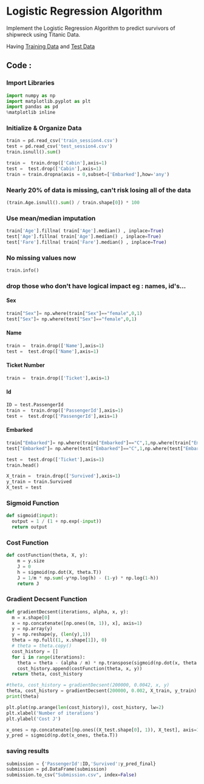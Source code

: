 # Logistic Regression Algorithm
Implement the Logistic Regression Algorithm to predict survivors of shipwreck using Titanic Data.

Having [Training Data](https://github.com/omarhesham2/ApplAI_Level1/blob/main/Logistic_Regression/train.csv) and [Test Data](https://github.com/omarhesham2/ApplAI_Level1/blob/main/Logistic_Regression/test.csv)

## Code :

### Import Libraries
```python
import numpy as np
import matplotlib.pyplot as plt
import pandas as pd
%matplotlib inline
```

### Initialize & Organize Data
```python
train = pd.read_csv('train_session4.csv')
test = pd.read_csv('test_session4.csv')
train.isnull().sum()
```

```python
train =  train.drop(['Cabin'],axis=1)
test =  test.drop(['Cabin'],axis=1)
train = train.dropna(axis = 0,subset=['Embarked'],how='any')
```

### Nearly 20% of data is missing, can't risk losing all of the data
```python
(train.Age.isnull().sum() / train.shape[0]) * 100
```

### Use mean/median imputation
```python
train['Age'].fillna( train['Age'].median() , inplace=True)
test['Age'].fillna( train['Age'].median() , inplace=True)
test['Fare'].fillna( train['Fare'].median() , inplace=True)
```

### No missing values now
```python
train.info()
```

### drop those who don't have logical impact eg : names, id's...
#### Sex
```python
train["Sex"]= np.where(train["Sex"]=="female",0,1)
test["Sex"]= np.where(test["Sex"]=="female",0,1)
```
#### Name
```python
train =  train.drop(['Name'],axis=1)
test =  test.drop(['Name'],axis=1)
```
#### Ticket Number
```python
train =  train.drop(['Ticket'],axis=1)
```
#### Id
```python
ID = test.PassengerId
train =  train.drop(['PassengerId'],axis=1)
test =  test.drop(['PassengerId'],axis=1)
```
#### Embarked
```python
train["Embarked"]= np.where(train["Embarked"]=="C",1,np.where(train["Embarked"]=="S",2,3))
test["Embarked"]= np.where(test["Embarked"]=="C",1,np.where(test["Embarked"]=="S",2,3))
```
```python
test =  test.drop(['Ticket'],axis=1)
train.head()
```

```python
X_train =  train.drop(['Survived'],axis=1)
y_train = train.Survived
X_test = test
```

### Sigmoid Function
```python
def sigmoid(input):    
  output = 1 / (1 + np.exp(-input))
  return output
```

### Cost Function
```python
def costFunction(theta, X, y):
    m = y.size  
    J = 0
    h = sigmoid(np.dot(X, theta.T))
    J = 1/m * np.sum(-y*np.log(h) - (1-y) * np.log(1-h))
    return J
```

### Gradient Decsent Function
```python
def gradientDecsent(iterations, alpha, x, y):
  m = x.shape[0]
  x = np.concatenate([np.ones((m, 1)), x], axis=1)
  y = np.array(y)
  y = np.reshape(y, (len(y),1))  
  theta = np.full((1, x.shape[1]), 0)
  # theta = theta.copy()
  cost_history = []
  for i in range(iterations):
    theta = theta - (alpha / m) * np.transpose(sigmoid(np.dot(x, theta.T)) - y).dot(x)
    cost_history.append(costFunction(theta, x, y))
  return theta, cost_history 
```

```python
#theta, cost_history = gradientDecsent(200000, 0.0042, x, y)
theta, cost_history = gradientDecsent(200000, 0.002, X_train, y_train)
print(theta)
```

```python
plt.plot(np.arange(len(cost_history)), cost_history, lw=2)
plt.xlabel('Number of iterations')
plt.ylabel('Cost J') 
```

```python
x_ones = np.concatenate([np.ones((X_test.shape[0], 1)), X_test], axis=1)
y_pred = sigmoid(np.dot(x_ones, theta.T))
```

### saving results
```python
submission = {'PassengerId':ID,'Survived':y_pred_final}
submission = pd.DataFrame(submission)
submission.to_csv("Submission.csv", index=False)
```


